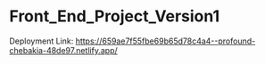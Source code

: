 # Front_End_Project_Version1

Deployment Link: https://659ae7f55fbe69b65d78c4a4--profound-chebakia-48de97.netlify.app/
